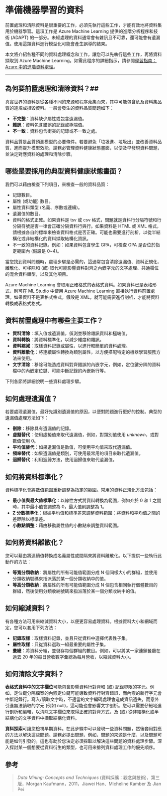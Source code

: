 <properties
	pageTitle="前置處理和清除資料 | Microsoft Azure"
	description="前置處理和清除資料"
	services="machine-learning"
	documentationCenter=""
	authors="bradsev"
	manager="paulettm"
	editor="cgronlun" />

<tags
	ms.service="machine-learning"
	ms.workload="data-services"
	ms.tgt_pltfrm="na"
	ms.devlang="na"
	ms.topic="article"
	ms.date="05/29/2015"
	ms.author="msolhab;bradsev" />


# 準備機器學習的資料

前置處理和清除資料是很重要的工作，必須先執行這些工作，才能有效地將資料集用於機器學習。這項工作是 Azure Machine Learning 提供的進階分析程序和技術 (ADAPT) 的一部分。未經處理的資料通常會有雜訊且不可靠，還可能會有遺漏值。使用這類資料進行模型化可能會產生誤導的結果。

本文將介紹各種不同的資料處理概念和工作，讓您可以先執行這些工作，再將資料擷取到 Azure Machine Learning。如需此程序的詳細指示，請參閱[學習指南：Azure 中的進階資料處理](machine-learning-data-science-advanced-data-processing.md)。

----------------

## 為何要前置處理和清除資料？##

真實世界的資料是從各種不同的來源和程序蒐集而來，其中可能包含危及資料集品質的違規或損毀資料。一般會發生的資料品質問題如下：

* **不完整**：資料缺少屬性或包含遺漏值。
* **雜訊**：資料包含錯誤的記錄或極端值。
* **不一致**：資料包含衝突的記錄或不一致之處。

資料品質是品質預測模型的必要條件。若要避免「垃圾進、垃圾出」並改善資料品質，進而提升模型效能，請務必管理資料健康狀態畫面，以便及早發現資料問題，並決定對應資料的處理和清除步驟。

## 哪些是要採用的典型資料健康狀態畫面？ ##

我們可以藉由檢查下列項目，來檢查一般的資料品質：

* 記錄數目。
* 屬性 (或功能) 數目。
* 屬性資料類型 (名義、序數或連續)。
* 遺漏值的數目。
* 資料的格式正確。如果資料是 tsv 或 csv 格式，問題就是資料行分隔符號和行分隔符號是否一律會正確分隔資料行與行。如果資料是 HTML 或 XML 格式，請根據各自的標準來檢查資料格式是否正確。可能也需要進行剖析，以從半結構化或非結構化的資料擷取結構化資訊。
* 不一致的資料記錄。例如：如果資料包含學生 GPA，可檢查 GPA 是否位於指定範圍內 (假設是 0~4)。

當您找到資料問題時，處理步驟是必需的，這通常包含清除遺漏值、資料正規化、離散化、可移除和 (或) 取代可能影響資料對齊之內嵌字元的文字處理、共通欄位的混合資料類型，以及其他項目。

Azure Machine Learning 會取用正確格式的表格式資料。如果資料已是表格形式，則可在 ML Studio 中使用 Azure Machine Learning 直接執行資料前置處理。如果資料不是表格式格式，假設是 XML，就可能需要進行剖析，才能將資料轉換成表格式格式。

## 資料前置處理中有哪些主要工作？ ##

* **資料清除**：填入值或遺漏值，偵測並移除雜訊資料和極端值。
* **資料轉換**：將資料標準化，以減少維度和雜訊。
* **資料縮減**：取樣資料記錄或屬性，以進行較簡單的資料處理。
* **資料離散化**：將連續屬性轉換為類別屬性，以方便搭配特定的機器學習服務方法來使用。
* **文字清除**：移除可能造成資料對齊錯誤的內嵌字元，例如，定位鍵分隔的資料檔中的內嵌定位鍵、可能中斷記錄的內嵌新行等。

下列各節將詳細說明一些資料處理步驟。

## 如何處理遺漏值？ ##

若要處理遺漏值，最好先識別遺漏值的原因，以便對問題進行更好的控制。典型的遺漏值處理方法如下：

* **刪除**：移除具有遺漏值的記錄。
* **虛擬替代**：使用虛擬值來取代遺漏值，例如，對類別值使用 _unknown_，或對數值使用 0。
* **平均值替代**：如果遺漏值是數值，可使用平均值來取代遺漏值。
* **頻率替代**：如果遺漏值是類別，可使用最常用的項目來取代遺漏值。
* **迴歸替代**：利用迴歸方法，使用迴歸值來取代遺漏值。  

## 如何將資料標準化？ ##

資料標準化會將數值範圍重新調整為指定的範圍。常用的資料正規化方法包括：

* **最小值與最大值標準化**：以線性方式將資料轉換為範圍，例如介於 0 和 1 之間時，其中最小值會調整為 0，最大值則調整為 1。
* **Z 分數標準化**：根據平均值和標準差來調整資料範圍：將資料和平均值之間的差距除以標準差。
* **小數點調整**：藉由移動屬性值的小數點來調整資料範圍。  

## 如何將資料離散化？ ##

您可以藉由將連續值轉換成名義屬性或間隔來將資料離散化。以下提供一些執行此動作的方法：

* **等寬分類收納**：將屬性的所有可能值範圍分成 N 個同樣大小的群組，並使用分類收納號碼來指派落於某一個分類收納中的值。
* **等高分類收納**：將屬性的所有可能值範圍分成 N 個包含相同執行個體數目的群組，然後使用分類收納號碼來指派落於某一個分類收納中的值。  

## 如何縮減資料？  ## 

有各種方法可用來縮減資料大小，以便更容易處理資料。根據資料大小和網域而定，您可以套用下列方法：

* **記錄取樣**：取樣資料記錄，並且只從資料中選擇代表性子集。
* **屬性取樣**：只從資料選取一組最重要的屬性子集。  
* **彙總**：將資料分組，並儲存每個群組的數目。例如，可以將某一家連鎖餐廳在過去 20 年的每日營收數字彙總為每月營收，以縮減資料大小。  

## 如何清除文字資料？ ##

**表格式資料中的文字欄位**可能包含影響資料行對齊和 (或) 記錄界限的字元。例如，定位鍵分隔檔案的內嵌定位鍵可能導致資料行對齊錯誤，而內嵌的新行字元會中斷記錄行。寫入/讀取文字時，不適當的文字編碼處理會造成資訊遺失，而意外引進無法讀取的字元 (例如 null)，這可能也會影響文字剖析。您可以需要仔細地進行剖析和編輯，以清除文字欄位來取得正確的對齊方式，及 (或) 從非結構化或半結構化的文字資料中擷取結構化資料。

**資料探索**可讓您檢視早期資料。在此步驟中可以發現一些資料問題，然後套用對應的方法以解決這些問題。請務必提出問題，例如，問題的來源是什麼，以及問題可能是如何引發的。這也有助於您決定必須採取以解決這些問題的資料處理步驟。深入探討某一個想要從資料衍生的類型，也可用來排列資料處理工作的優先順序。

## 參考 ##

>_Data Mining: Concepts and Techniques_ (資料採礦：觀念與技術)，第三版，Morgan Kaufmann，2011，Jiawei Han、Micheline Kamber 及 Jian Pei
 

<!---HONumber=July15_HO3-->